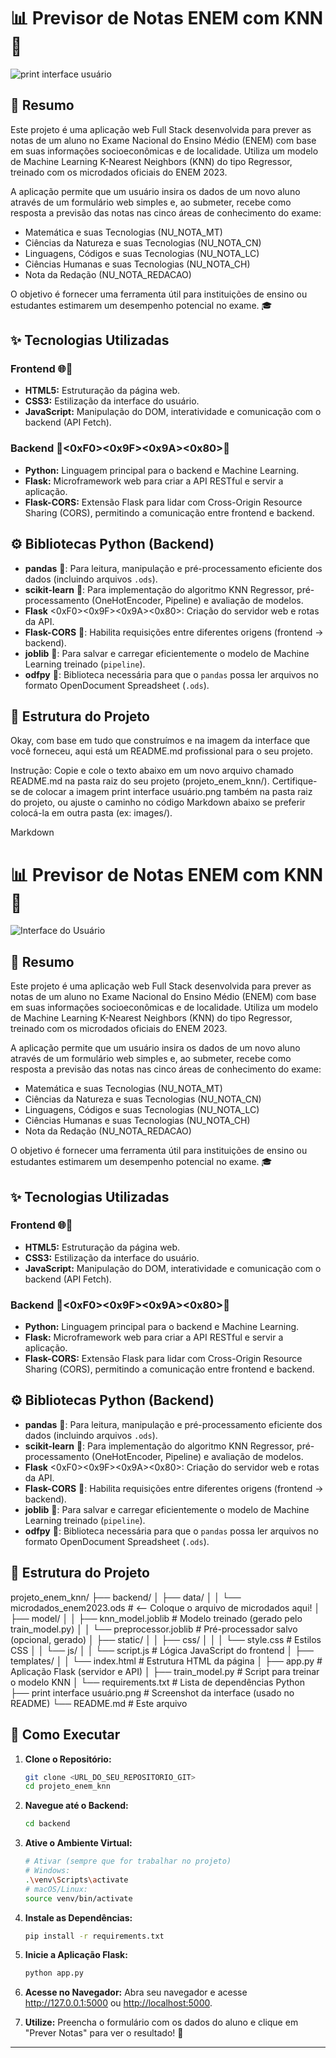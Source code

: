 # 📊 Previsor de Notas ENEM com KNN 🚀

![print interface usuário](https://github.com/user-attachments/assets/5cffe81b-692a-4ef2-9791-40532d449944)

## 📝 Resumo

Este projeto é uma aplicação web Full Stack desenvolvida para prever as notas de um aluno no Exame Nacional do Ensino Médio (ENEM) com base em suas informações socioeconômicas e de localidade. Utiliza um modelo de Machine Learning K-Nearest Neighbors (KNN) do tipo Regressor, treinado com os microdados oficiais do ENEM 2023.

A aplicação permite que um usuário insira os dados de um novo aluno através de um formulário web simples e, ao submeter, recebe como resposta a previsão das notas nas cinco áreas de conhecimento do exame:

* Matemática e suas Tecnologias (NU_NOTA_MT)
* Ciências da Natureza e suas Tecnologias (NU_NOTA_CN)
* Linguagens, Códigos e suas Tecnologias (NU_NOTA_LC)
* Ciências Humanas e suas Tecnologias (NU_NOTA_CH)
* Nota da Redação (NU_NOTA_REDACAO)

O objetivo é fornecer uma ferramenta útil para instituições de ensino ou estudantes estimarem um desempenho potencial no exame. 🎓

## ✨ Tecnologias Utilizadas

### Frontend 🌐🎨
* **HTML5:** Estruturação da página web.
* **CSS3:** Estilização da interface do usuário.
* **JavaScript:** Manipulação do DOM, interatividade e comunicação com o backend (API Fetch).

### Backend 🐍<0xF0><0x9F><0x9A><0x80>🔗
* **Python:** Linguagem principal para o backend e Machine Learning.
* **Flask:** Microframework web para criar a API RESTful e servir a aplicação.
* **Flask-CORS:** Extensão Flask para lidar com Cross-Origin Resource Sharing (CORS), permitindo a comunicação entre frontend e backend.

## ⚙️ Bibliotecas Python (Backend)

* **pandas** 🐼: Para leitura, manipulação e pré-processamento eficiente dos dados (incluindo arquivos `.ods`).
* **scikit-learn** 🤖: Para implementação do algoritmo KNN Regressor, pré-processamento (OneHotEncoder, Pipeline) e avaliação de modelos.
* **Flask** <0xF0><0x9F><0x9A><0x80>: Criação do servidor web e rotas da API.
* **Flask-CORS** 🔗: Habilita requisições entre diferentes origens (frontend -> backend).
* **joblib** 💾: Para salvar e carregar eficientemente o modelo de Machine Learning treinado (`pipeline`).
* **odfpy** 📄: Biblioteca necessária para que o `pandas` possa ler arquivos no formato OpenDocument Spreadsheet (`.ods`).

## 📁 Estrutura do Projeto
Okay, com base em tudo que construímos e na imagem da interface que você forneceu, aqui está um README.md profissional para o seu projeto.

Instrução: Copie e cole o texto abaixo em um novo arquivo chamado README.md na pasta raiz do seu projeto (projeto_enem_knn/). Certifique-se de colocar a imagem print interface usuário.png também na pasta raiz do projeto, ou ajuste o caminho no código Markdown abaixo se preferir colocá-la em outra pasta (ex: images/).

Markdown

# 📊 Previsor de Notas ENEM com KNN 🚀

![Interface do Usuário](print%20interface%20usuário.png)

## 📝 Resumo

Este projeto é uma aplicação web Full Stack desenvolvida para prever as notas de um aluno no Exame Nacional do Ensino Médio (ENEM) com base em suas informações socioeconômicas e de localidade. Utiliza um modelo de Machine Learning K-Nearest Neighbors (KNN) do tipo Regressor, treinado com os microdados oficiais do ENEM 2023.

A aplicação permite que um usuário insira os dados de um novo aluno através de um formulário web simples e, ao submeter, recebe como resposta a previsão das notas nas cinco áreas de conhecimento do exame:

* Matemática e suas Tecnologias (NU_NOTA_MT)
* Ciências da Natureza e suas Tecnologias (NU_NOTA_CN)
* Linguagens, Códigos e suas Tecnologias (NU_NOTA_LC)
* Ciências Humanas e suas Tecnologias (NU_NOTA_CH)
* Nota da Redação (NU_NOTA_REDACAO)

O objetivo é fornecer uma ferramenta útil para instituições de ensino ou estudantes estimarem um desempenho potencial no exame. 🎓

## ✨ Tecnologias Utilizadas

### Frontend 🌐🎨
* **HTML5:** Estruturação da página web.
* **CSS3:** Estilização da interface do usuário.
* **JavaScript:** Manipulação do DOM, interatividade e comunicação com o backend (API Fetch).

### Backend 🐍<0xF0><0x9F><0x9A><0x80>🔗
* **Python:** Linguagem principal para o backend e Machine Learning.
* **Flask:** Microframework web para criar a API RESTful e servir a aplicação.
* **Flask-CORS:** Extensão Flask para lidar com Cross-Origin Resource Sharing (CORS), permitindo a comunicação entre frontend e backend.

## ⚙️ Bibliotecas Python (Backend)

* **pandas** 🐼: Para leitura, manipulação e pré-processamento eficiente dos dados (incluindo arquivos `.ods`).
* **scikit-learn** 🤖: Para implementação do algoritmo KNN Regressor, pré-processamento (OneHotEncoder, Pipeline) e avaliação de modelos.
* **Flask** <0xF0><0x9F><0x9A><0x80>: Criação do servidor web e rotas da API.
* **Flask-CORS** 🔗: Habilita requisições entre diferentes origens (frontend -> backend).
* **joblib** 💾: Para salvar e carregar eficientemente o modelo de Machine Learning treinado (`pipeline`).
* **odfpy** 📄: Biblioteca necessária para que o `pandas` possa ler arquivos no formato OpenDocument Spreadsheet (`.ods`).

## 📁 Estrutura do Projeto

projeto_enem_knn/
├── backend/
│   ├── data/
│   │   └── microdados_enem2023.ods  # <-- Coloque o arquivo de microdados aqui!
│   ├── model/
│   │   ├── knn_model.joblib        # Modelo treinado (gerado pelo train_model.py)
│   │   └── preprocessor.joblib     # Pré-processador salvo (opcional, gerado)
│   ├── static/
│   │   ├── css/
│   │   │   └── style.css           # Estilos CSS
│   │   └── js/
│   │       └── script.js           # Lógica JavaScript do frontend
│   ├── templates/
│   │   └── index.html              # Estrutura HTML da página
│   ├── app.py                      # Aplicação Flask (servidor e API)
│   ├── train_model.py              # Script para treinar o modelo KNN
│   └── requirements.txt            # Lista de dependências Python
├── print interface usuário.png     # Screenshot da interface (usado no README)
└── README.md                       # Este arquivo

## 🚀 Como Executar

1.  **Clone o Repositório:**
    ```bash
    git clone <URL_DO_SEU_REPOSITORIO_GIT>
    cd projeto_enem_knn
    ```
2.  **Navegue até o Backend:**
    ```bash
    cd backend
    ```
3.  **Ative o Ambiente Virtual:**
    ```bash
    # Ativar (sempre que for trabalhar no projeto)
    # Windows:
    .\venv\Scripts\activate
    # macOS/Linux:
    source venv/bin/activate
    ```
4.  **Instale as Dependências:**
    ```bash
    pip install -r requirements.txt
    ```
5.  **Inicie a Aplicação Flask:**
    ```bash
    python app.py
    ```
8.  **Acesse no Navegador:** Abra seu navegador e acesse <http://127.0.0.1:5000> ou <http://localhost:5000>.

9.  **Utilize:** Preencha o formulário com os dados do aluno e clique em "Prever Notas" para ver o resultado! 🎉
---
